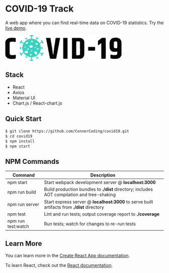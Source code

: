 
# COVID-19 Track

A web app where you can find real-time data on COVID-19 statistics. Try the [live demo](https://connercoding.github.io/covid19/).

![Image of UI](https://github.com/ConnerCoding/covid19/blob/master/src/images/image.png)


Stack
-----

- React
- Axios
- Material UI
- Chart.js / React-chart.js



Quick Start
-----------

```shell
$ git clone https://github.com/ConnerCoding/covid19.git
$ cd covid19
$ npm install
$ npm start
```


NPM Commands
------------

|Command|Description|
|---|---|
|npm start|Start webpack development server @ **localhost:3000**|
|npm run build|Build production bundles to **./dist** directory; includes AOT compilation and tree-shaking|
|npm run server|Start express server @ **localhost:3000** to serve built artifacts from **./dist** directory|
|npm test|Lint and run tests; output coverage report to **./coverage**|
|npm run test:watch|Run tests; watch for changes to re-run tests|


## Learn More

You can learn more in the [Create React App documentation](https://facebook.github.io/create-react-app/docs/getting-started).

To learn React, check out the [React documentation](https://reactjs.org/).



